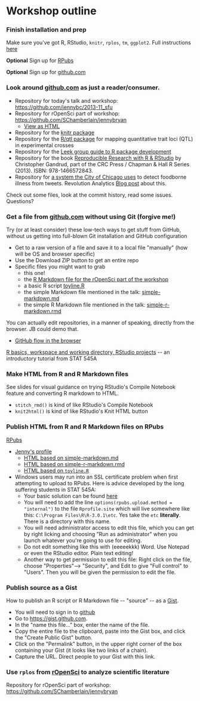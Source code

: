 Workshop outline
========================================================

### Finish installation and prep

Make sure you've got R, RStudio, `knitr`, `rplos`, `tm`, `ggplot2`. Full instructions [here](https://github.com/jennybc/2013-11_sfu)

__Optional__ Sign up for [RPubs](RPubs.com)

__Optional__ Sign up for [github.com](github.com)

### Look around [github.com](github.com) as just a reader/consumer.

  * Repository for today's talk and workshop: <https://github.com/jennybc/2013-11_sfu>
  * Repository for rOpenSci part of workshop: <https://github.com/SChamberlain/jennybryan>
    - [View as HTML](http://htmlpreview.github.com/?https://github.com/SChamberlain/jennybryan/blob/master/ropensci_demo.html)
  * Repository for the [knitr package](https://github.com/yihui/knitr)
  * Repository for the [R/qtl package](https://github.com/kbroman/qtl) for mapping
quantitative trait loci (QTL) in experimental crosses
  * Repository for the [Leek group guide to R package development](https://github.com/jtleek/rpackages)
  * Repository for the book [Reproducible Research with R & RStudio](https://github.com/christophergandrud/Rep-Res-Book) by Christopher Gandrud, part of the CRC Press / Chapman & Hall R Series (2013). ISBN: 978-1466572843.
  * Repository for [a system the City of Chicago uses](https://github.com/corynissen/foodborne_classifier) to detect foodborne illness from tweets. Revolution Analytics [Blog post](http://blog.revolutionanalytics.com/2013/08/foodborne-chicago.html) about this. 

Check out some files, look at the commit history, read some issues. Questions?

### Get a file from [github.com](github.com) without using Git (forgive me!)

Try (or at least consider) these low-tech ways to get stuff from GitHub, without us getting into full-blown Git installation and GitHub configuration

  * Get to a raw version of a file and save it to a local file "manually" (how will be OS and browser specific) 
  * Use the Download ZIP button to get an entire repo
  * Specific files you might want to grab
    - this one!
    - the [R Markdown file for the rOpenSci part of the workshop](https://github.com/SChamberlain/jennybryan/blob/master/ropensci_demo.Rmd)
    - a basic R script [toyline.R](https://github.com/jennybc/STAT545A/blob/master/toyline.R)
    - the simple Markdown file mentioned in the talk: [simple-markdown.md](https://github.com/jennybc/2013-11_sfu/blob/master/simple-markdown.md)
    - the simple R Markdown file mentioned in the talk: [simple-r-markdown.rmd](https://github.com/jennybc/2013-11_sfu/blob/master/simple-r-markdown.rmd)
    
You can actually edit repositories, in a manner of speaking, directly from the browser. JB could demo that.

  * [GitHub flow in the browser](https://github.com/blog/1557-github-flow-in-the-browser)

[R basics, workspace and working directory, RStudio projects](http://www.stat.ubc.ca/%7Ejenny/STAT545A/block01_basicsWorkspaceWorkingDirProject.html) -- an introductory tutorial from STAT 545A

### Make HTML from R and R Markdown files

See slides for visual guidance on trying RStudio's Compile Notebook feature and converting R markdown to HTML.

  * `stitch_rmd()` is kind of like RStudio's Compile Notebook
  * `knit2html()` is kind of like RStudio's Knit HTML button

### Publish HTML from R and R Markdown files on RPubs

[RPubs](http://rpubs.com)

  * [Jenny's profile](http://rpubs.com/jennybc)
    - [HTML based on simple-markdown.md](http://rpubs.com/jennybc/simple-markdown)
    - [HTML based on simple-r-markdown.rmd](http://rpubs.com/jennybc/simple-r-markdown)
    - [HTML based on `toyline.R`](http://rpubs.com/jennybc/toyline)
  * Windows users may run into an SSL certificate problem when first attempting to upload to RPubs. Here is advice developed by the long suffering students in STAT 545A:
    - Your basic solution can be found [here](http://support.rstudio.org/help/discussions/problems/2513-problem-with-publish-to-rpubs-windows-rstudio-096231)
    - You will need to add the line `options(rpubs.upload.method = "internal")` to the file `Rprofile.site` which will live somewhere like this: `C:\Program Files\R\R-3.0.1\etc`. Yes take the `etc` __literally__. There is a directory with this name.
    - You will need administrator access to edit this file, which you can get by right licking and choosing "Run as administrator" when you launch whatever you're going to use for editing.
    - Do not edit something like this with (eeeeekkk) Word. Use Notepad or even the RStudio editor. Plain text editing!
    - Another way to get permission to edit this file: Right click on the file, choose "Properties"--> "Security", and Edit to give "Full control" to "Users". Then you will be given the permission to edit the file.

### Publish source as a Gist

How to publish an R script or R Markdown file -- "source" -- as a [Gist](https://gist.github.com).

  * You will need to sign in to [github](https://github.com)
  * Go to <https://gist.github.com>.
  * In the "name this file..." box, enter the name of the file.
  * Copy the entire file to the clipboard, paste into the Gist box, and click the "Create Public Gist" button.
  * Click on the "Permalink" button, in the upper right corner of the box containing your Gist (it looks like two links of a chain). 
  * Capture the URL. Direct people to your Gist with this link.

### Use `rplos` from [rOpenSci](http://ropensci.org) to analyze scientific literature

Repository for rOpenSci part of workshop: <https://github.com/SChamberlain/jennybryan>
